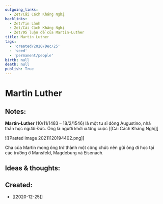 ```yaml
---
outgoing_links:
  - Zet/Cải Cách Kháng Nghị
backlinks:
  - Zet/Tin Lành
  - Zet/Cải Cách Kháng Nghị
  - Zet/95 luận đề của Martin-Luther
title: Martin Luther
tags:
  - 'created/2020/Dec/25'
  - 'seed'
  - 'permanent/people'
birth: null
death: null
publish: True
---
```

# Martin Luther

## Notes:
**Martin-Luther** (10/11/1483 – 18/2/1546) là một tu sĩ dòng Augustino, nhà thần học người Đức. Ông là người khởi xướng cuộc [[Cải Cách Kháng Nghị]] 

![[Pasted image 20211120194402.png]]

Cha của Martin mong ông trở thành một công chức nên gửi ông đi học tại các trường ở Mansfeld, Magdeburg và Eisenach.

## Ideas & thoughts:




## Created:
- [[2020-12-25]]
